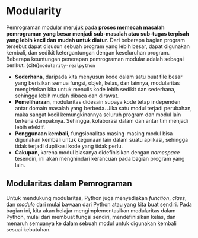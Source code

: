 # Modularity

Pemrograman modular merujuk pada **proses memecah masalah pemrograman yang besar menjadi
sub-masalah atau sub-tugas terpisah yang lebih kecil dan mudah untuk diatur**. Dari beberapa
bagian program tersebut dapat disusun sebuah program yang lebih besar, dapat digunakan kembali,
dan sedikit ketergantungan dengan keseluruhan program. Beberapa keuntungan penerapan pemrograman
modular adalah sebagai berikut. {cite}`modularity-realpython`

* **Sederhana**, daripada kita menyusun kode dalam satu buat file besar yang berisikan semua
    fungsi, objek, kelas, dan lainnya, modularitas mengizinkan kita untuk menulis kode
		lebih sedikit dan sederhana, sehingga lebih mudah dibaca dan dirawat.
* **Pemeliharaan**, modularitas didesain supaya kode tetap independen antar domain masalah yang
    berbeda. Jika satu modul terjadi perubahan, maka sangat kecil kemungkinannya seluruh program
		dan modul lain terkena dampaknya. Sehingga, kolaborasi dalam dan antar tim menjadi lebih
		efektif.
* **Penggunaan kembali**, fungsionalitas masing-masing modul bisa digunakan kembali untuk kegunaan
   lain dalam suatu aplikasi, sehingga tidak terjadi duplikasi kode yang tidak perlu.
* **Cakupan**, karena modul biasanya didefinisikan dengan *namespace* tesendiri, ini akan
   menghindari kerancuan pada bagian program yang lain.


## Modularitas dalam Pemrograman

Untuk mendukung modularitas, Python juga menyediakan *function*, *class*, dan *module* dari mulai bawaan dari Python atau yang kita buat sendiri. Pada bagian ini, kita akan belajar mengimplementasikan modularitas dalam Python, mulai dari membuat fungsi sendiri, mendefinisikan kelas, dan menaruh semuanya ke dalam sebuah modul untuk digunakan kembali sesuai kebutuhan.
